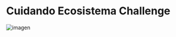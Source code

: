 # Cuidando Ecosistema Challenge

![imagen](https://user-images.githubusercontent.com/87783719/226502741-b83f0f54-be54-4e87-909e-c48ee98f57e8.png)
